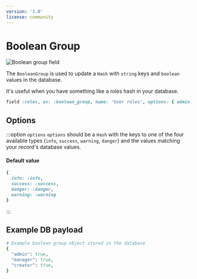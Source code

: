```yaml
---
version: '1.0'
license: community
---
```


# Boolean Group

<img :src="('/assets/img/fields/boolean-group.jpg')" alt="Boolean group field" class="border mb-4" />

The `BooleanGroup` is used to update a `Hash` with `string` keys and `boolean` values in the database.

It's useful when you have something like a roles hash in your database.

```ruby
field :roles, as: :boolean_group, name: 'User roles', options: { admin: 'Administrator', manager: 'Manager', writer: 'Writer' }
```

## Options

:::option `options`
`options` should be a `Hash` with the keys to one of the four available types (`info`, `success`, `warning`, `danger`) and the values matching your record's database values.

#### Default value

```ruby
{
  info: :info,
  success: :success,
  danger: :danger,
  warning: :warning
}
```
:::

## Example DB payload

```ruby
# Example boolean group object stored in the database
{
  "admin": true,
  "manager": true,
  "creator": true,
}
```
